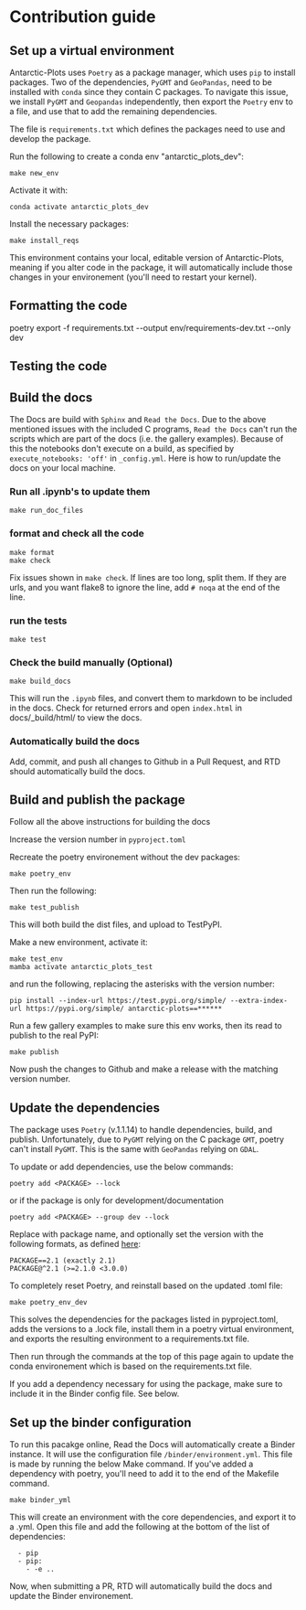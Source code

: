 # Contribution guide

## Set up a virtual environment

Antarctic-Plots uses `Poetry` as a package manager, which uses `pip` to install packages. Two of the dependencies, `PyGMT` and `GeoPandas`, need to be installed with `conda` since they contain C packages. To navigate this issue, we install `PyGMT` and `Geopandas` independently, then export the `Poetry` env to a file, and use that to add the remaining dependencies.

The file is `requirements.txt` which defines the packages need to use and develop the package.

Run the following to create a conda env "antarctic_plots_dev":

    make new_env

Activate it with:

    conda activate antarctic_plots_dev

Install the necessary packages:

    make install_reqs

This environment contains your local, editable version of Antarctic-Plots, meaning if you alter code in the package, it will automatically include those changes in your environement (you'll need to restart your kernel). 

## Formatting the code

poetry export -f requirements.txt --output env/requirements-dev.txt --only dev

## Testing the code


## Build the docs

The Docs are build with `Sphinx` and `Read the Docs`. Due to the above mentioned issues with the included C programs, `Read the Docs` can't run the scripts which are part of the docs (i.e. the gallery examples). Because of this the notebooks don't execute on a build, as specified by `execute_notebooks: 'off'` in `_config.yml`. Here is how to run/update the docs on your local machine.

### Run all .ipynb's to update them

    make run_doc_files

### format and check all the code

    make format
    make check

Fix issues shown in `make check`. If lines are too long, split them. If they are urls, and you want flake8 to ignore the line, add `# noqa` at the end of the line. 

### run the tests

    make test

### Check the build manually (Optional)

    make build_docs

This will run the `.ipynb` files, and convert them to markdown to be included in the docs.
Check for returned errors and open `index.html` in docs/_build/html/ to view the docs.

### Automatically build the docs 

Add, commit, and push all changes to Github in a Pull Request, and RTD should automatically build the docs.


## Build and publish the package
Follow all the above instructions for building the docs

Increase the version number in `pyproject.toml`

Recreate the poetry environement without the dev packages:

    make poetry_env

Then run the following:

    make test_publish

This will both build the dist files, and upload to TestPyPI.

Make a new environment, activate it:

    make test_env
    mamba activate antarctic_plots_test

 and run the following, replacing the asterisks with the version number:

    pip install --index-url https://test.pypi.org/simple/ --extra-index-url https://pypi.org/simple/ antarctic-plots==******

Run a few gallery examples to make sure this env works, then its read to publish to the real PyPI:

    make publish

 Now push the changes to Github and make a release with the matching version number. 

## Update the dependencies
The package uses `Poetry` (v.1.1.14) to handle dependencies, build, and publish. Unfortunately, due to `PyGMT` relying on the C package `GMT`, poetry can't install `PyGMT`. This is the same with `GeoPandas` relying on `GDAL`. 

To update or add dependencies, use the below commands:

    poetry add <PACKAGE> --lock

or if the package is only for development/documentation

    poetry add <PACKAGE> --group dev --lock

Replace <PACKAGE> with package name, and optionally set the version with the following formats, as defined [here](https://python-poetry.org/docs/dependency-specification/):

    PACKAGE==2.1 (exactly 2.1)
    PACKAGE@^2.1 (>=2.1.0 <3.0.0)

To completely reset Poetry, and reinstall based on the updated .toml file:

    make poetry_env_dev

This solves the dependencies for the packages listed in pyproject.toml, adds the versions to a .lock file, install them in a poetry virtual environment, and exports the resulting environment to a requirements.txt file.

Then run through the commands at the top of this page again to update the conda environement which is based on the requirements.txt file.

If you add a dependency necessary for using the package, make sure to include it in the Binder config file. See below.

## Set up the binder configuration
To run this pacakge online, Read the Docs will automatically create a Binder instance. It will use the configuration file `/binder/environment.yml`. This file is made by running the below Make command. If you've added a dependency with poetry, you'll need to add it to the end of the Makefile command.

    make binder_yml

This will create an environment with the core dependencies, and export it to a .yml. Open this file and add the following at the bottom of the list of dependencies:
```
  - pip
  - pip:
    - -e ..
```
Now, when submitting a PR, RTD will automatically build the docs and update the Binder environement. 